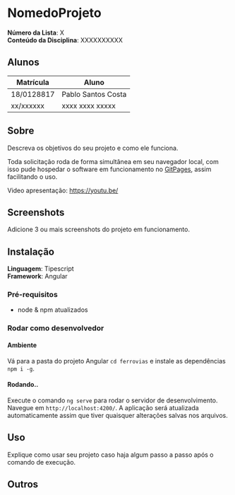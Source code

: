 # NomedoProjeto

**Número da Lista**: X<br>
**Conteúdo da Disciplina**: XXXXXXXXXX<br>

## Alunos
|Matrícula | Aluno |
| -- | -- |
| 18/0128817  |  Pablo Santos Costa |
| xx/xxxxxx  |  xxxx xxxx xxxxx |

## Sobre 
Descreva os objetivos do seu projeto e como ele funciona. 

Toda solicitação roda de forma simultânea em seu navegador local, com isso pude hospedar o software em funcionamento no [GitPages](https://projeto-de-algoritmos-2024.github.io/Grafos2_Ferrovias/), assim facilitando o uso.

Video apresentação: https://youtu.be/

## Screenshots

Adicione 3 ou mais screenshots do projeto em funcionamento.

## Instalação
**Linguagem**: Tipescript<br>
**Framework**: Angular<br>


### Pré-requisitos


- node & npm atualizados


### Rodar como desenvolvedor


#### Ambiente
Vá para a pasta do projeto Angular `cd ferrovias` e instale as dependências `npm i -g`.


#### Rodando..
Execute o comando `ng serve` para rodar o servidor de desenvolvimento. Navegue em `http://localhost:4200/`. A aplicação será atualizada automaticamente assim que tiver quaisquer alterações salvas nos arquivos.

## Uso
Explique como usar seu projeto caso haja algum passo a passo após o comando de execução.

## Outros
